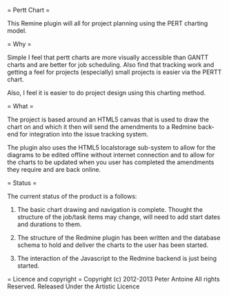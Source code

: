 = Pertt Chart =

This Remine plugin will all for project planning using the PERT charting model.

= Why =

Simple I feel that pertt charts are more visually accessible than GANTT charts and
are better for job scheduling. Also find that tracking work and getting a feel for
projects (especially) small projects is easier via the PERTT chart.

Also, I feel it is easier to do project design using this charting method.

= What =

The project is based around an HTML5 canvas that is used to draw the chart on and
which it then will send the amendments to a Redmine back-end for integration into 
the issue tracking system.

The plugin also uses the HTML5 localstorage sub-system to allow for the diagrams
to be edited offline without internet connection and to allow for the charts to
be updated when you user has completed the amendments they require and are back
online.

= Status =

The current status of the product is a follows:

1. The basic chart drawing and navigation is complete.
   Thought the structure of the job/task items may change, will need to add start
   dates and durations to them.

2. The structure of the Redmine plugin has been written and the database schema to
   hold and deliver the charts to the user has been started.

3. The interaction of the Javascript to the Redmine backend is just being started.

= Licence and copyright =
                    Copyright (c) 2012-2013  Peter Antoine
                             All rights Reserved.
                     Released Under the Artistic Licence
